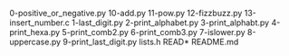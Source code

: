 0-positive_or_negative.py
10-add.py
11-pow.py
12-fizzbuzz.py
13-insert_number.c
1-last_digit.py
2-print_alphabet.py
3-print_alphabt.py
4-print_hexa.py
5-print_comb2.py
6-print_comb3.py
7-islower.py
8-uppercase.py
9-print_last_digit.py
lists.h
READ*
README.md
